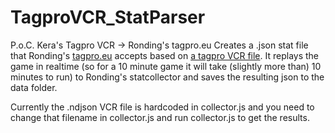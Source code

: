 # TagproVCR_StatParser
P.o.C. Kera's Tagpro VCR -> Ronding's tagpro.eu
Creates a .json stat file that Ronding's [tagpro.eu](https://tagpro.eu/) accepts based on [a tagpro VCR file](https://keratagpro.github.io/tagpro-vcr/).
It replays the game in realtime (so for a 10 minute game it will take (slightly more than) 10 minutes to run) to Ronding's statcollector and saves the resulting json to the data folder.

Currently the .ndjson VCR file is hardcoded in collector.js and you need to change that filename in collector.js and run collector.js to get the results.
